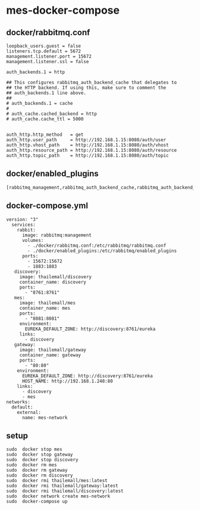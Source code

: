 # mes-docker-compose
##  docker/rabbitmq.conf

    loopback_users.guest = false
    listeners.tcp.default = 5672
    management.listener.port = 15672
    management.listener.ssl = false

    auth_backends.1 = http

    ## This configures rabbitmq_auth_backend_cache that delegates to
    ## the HTTP backend. If using this, make sure to comment the
    ## auth_backends.1 line above.
    ##
    # auth_backends.1 = cache
    #
    # auth_cache.cached_backend = http
    # auth_cache.cache_ttl = 5000


    auth_http.http_method   = get
    auth_http.user_path     = http://192.168.1.15:8080/auth/user
    auth_http.vhost_path    = http://192.168.1.15:8080/auth/vhost
    auth_http.resource_path = http://192.168.1.15:8080/auth/resource
    auth_http.topic_path    = http://192.168.1.15:8080/auth/topic
##  docker/enabled_plugins   
    [rabbitmq_management,rabbitmq_auth_backend_cache,rabbitmq_auth_backend_http,rabbitmq_mqtt].
##  docker-compose.yml
    version: "3"
      services:
        rabbit:
          image: rabbitmq:management
          volumes: 
            - ./docker/rabbitmq.conf:/etc/rabbitmq/rabbitmq.conf
            - ./docker/enabled_plugins:/etc/rabbitmq/enabled_plugins
          ports:
            - 15672:15672
            - 1883:1883
       discovery:
         image: thailemall/discovery
         container_name: discovery
         ports:
           - "8761:8761"
       mes:
         image: thailemall/mes
         container_name: mes
         ports:
           - "8081:8081"
         environment:
           EUREKA_DEFAULT_ZONE: http://discovery:8761/eureka
         links:
           - discovery
       gateway:
         image: thailemall/gateway
         container_name: gateway
         ports:
           - "80:80"
        environment:
          EUREKA_DEFAULT_ZONE: http://discovery:8761/eureka
          HOST_NAME: http://192.168.1.248:80
        links:
          - discovery
          - mes
    networks:
      default:
        external:
          name: mes-network
## setup
  
    sudo  docker stop mes
    sudo  docker stop gateway
    sudo  docker stop discovery
    sudo  docker rm mes
    sudo  docker rm gateway
    sudo  docker rm discovery
    sudo  docker rmi thailemall/mes:latest
    sudo  docker rmi thailemall/gateway:latest
    sudo  docker rmi thailemall/discovery:latest
    sudo  docker network create mes-network
    sudo  docker-compose up
